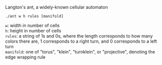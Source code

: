Langton's ant, a widely-known cellular automaton

`./ant w h rules [manifold]`

`w`: width in number of cells \
`h`: height in number of cells \
`rules`: a string of 1s and 0s, where the length corresponds to how many colors there are,
	1 corresponds to a right turn, and 0 corresponds to a left turn \
`manifold`: one of "torus", "klein", "turnklein", or "projective", denoting the edge wrapping rule
